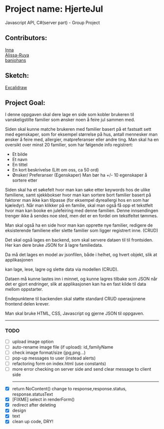 # Project name: HjerteJul

Javascript API, C#(server part) - Group Project

## Contributors:

[Inna](https://github.com/Inna-B10)  
[Alissa-Ruya](https://github.com/Alissa-Ruya)  
[banjohans](https://github.com/banjohans)

## Sketch:

[Excalidraw](https://excalidraw.com/#json=MeUynUAkHuvZ8UY_7l9k2,pxLFEeXIYKJaiEv8RDvJxQ)

## Project Goal:

I denne oppgaven skal dere lage en side som kobler brukeren til vanskeligstilte familier som ønsker noen å feire jul sammen med.

Siden skal kunne matche brukeren med familier basert på et fastsatt sett med egenskaper, som for eksempel størrelse på hus, antall mennesker man ønsker å feire med, allergier, matpreferanser eller andre ting. Man skal ha en oversikt over minst 20 familier, som har følgende info registrert:

- Et bilde
- Et navn
- En tittel
- En kort beskrivelse (Litt om oss, ca 50 ord)
- Ønsker/ Preferanser (Egenskaper) Man bør ha +/- 10 egenskaper å sortere etter

Siden skal ha et søkefelt hvor man kan søke etter keywords hos de ulike familiene, samt sjekkbokser hvor man kan sortere bort familier basert på faktorer man ikke kan tilpasse (for eksempel dyreallergi hos en som har kjæledyr). Når man klikker på en familie, skal man også få opp et tekstfelt hvor man kan booke en julefeiring med denne familien. Denne innsendingen trenger ikke å sendes noe sted, men det er en fordel om tekstfeltet tømmes.

Man skal også ha en side hvor man kan opprette nye familier, redigere de eksisterende familiene eller slette familier som ligger registrert inne. (CRUD)

Det skal også lages en backend, som skal servere dataen til til frontsiden.
Her kan dere bruke JSON for å lagre familiedata.

Da må det lages en model av jsonfilen, både i helhet, og hvert objekt, slik at applikasjonen

kan lage, lese, lagre og slette data via modellen (CRUD).

Dataen må kunne lastes inn i minnet, og kunne lagres tilbake som JSON når det er gjort endringer, slik at applikasjonen kan ha en fast kilde til data mellom oppstarter.

Endepunktene til backenden skal støtte standard CRUD operasjonene frontend delen krever.

Man skal bruke HTML, CSS, Javascript og gjerne JSON til oppgaven.

<!-- Dette prosjektet er basert på design laget i [Figma](https://www.figma.com/design/9Xgf40n5pVK5XNO0mIxZed/Untitled?node-id=0-1&t=1fO2N4FjVbge3gR4-1).

## 🎨 Designforhåndsvisning

Klikk på bildet nedenfor for å åpne Figma-designet:

[![Figma Design](images/figma-forhandsvisning.png)](https://www.figma.com/design/9Xgf40n5pVK5XNO0mIxZed/Untitled?node-id=0-1&t=1fO2N4FjVbge3gR4-1)

---

## Hvordan få tilgang til designet?

1. Klikk på lenken eller bildet ovenfor.
2. Sørg for at du har en Figma-konto og tilgang til filen.
3. Nyt designet! -->

---

### TODO

- [ ] upload image option
- [ ] auto-rename image file (if upload): id_familyName
- [ ] check image format/size (jpg,png...)
- [ ] pop-up messages to user (instead alerts)
- [ ] refactoring form on index.html (use constants)
- [ ] more error checking on server side and send clear message to client side
  ***
- [x] return NoContent() change to response,response.status, response.statusText
- [x] [FIXME] select in renderForm()
- [x] redirect after deleting
- [x] design
- [x] text
- [x] clean up code, DRY!
